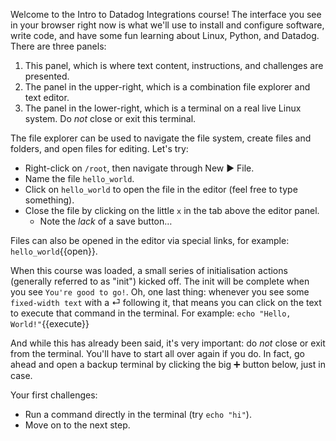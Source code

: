 Welcome to the Intro to Datadog Integrations course! The interface you see in your browser right now is what we'll use to install and configure software, write code, and have some fun learning about Linux, Python, and Datadog. There are three panels:
1. This panel, which is where text content, instructions, and challenges are presented.
1. The panel in the upper-right, which is a combination file explorer and text editor.
1. The panel in the lower-right, which is a terminal on a real live Linux system. Do _not_ close or exit this terminal.

The file explorer can be used to navigate the file system, create files and folders, and open files for editing. Let's try:
- Right-click on `/root`, then navigate through New ▶ File.
- Name the file `hello_world`.
- Click on `hello_world` to open the file in the editor (feel free to type something).
- Close the file by clicking on the little `x` in the tab above the editor panel.
  - Note the _lack_ of a save button…

Files can also be opened in the editor via special links, for example: `hello_world`{{open}}.

When this course was loaded, a small series of initialisation actions (generally referred to as "init") kicked off. The init will be complete when you see `You're good to go!`. Oh, one last thing: whenever you see some `fixed-width text` with a ⏎ following it, that means you can click on the text to execute that command in the terminal. For example: `echo "Hello, World!"`{{execute}}

And while this has already been said, it's very important: do _not_ close or exit from the terminal. You'll have to start all over again if you do. In fact, go ahead and open a backup terminal by clicking the big ➕ button below, just in case.

Your first challenges:
- Run a command directly in the terminal (try `echo "hi"`).
- Move on to the next step.
